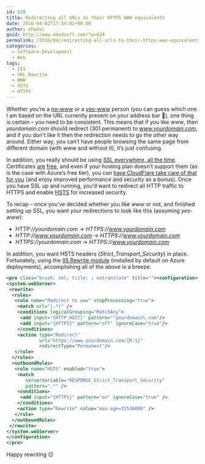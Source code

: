 ```yaml
---
id: 629
title: Redirecting all URLs to their HTTPS WWW equivalents
date: 2016-04-02T17:54:02+00:00
author: ohadsc
guid: http://www.ohadsoft.com/?p=629
permalink: /2016/04/redirecting-all-urls-to-their-https-www-equivalents/
categories:
  - Software-Development
  - Web
tags:
  - IIS
  - URL-Rewrite
  - WWW
  - HSTS
  - HTTPS
---
```

Whether you&#8217;re a <a href="http://no-www.org/" target="_blank">no-www</a> or a <a href="http://www.yes-www.org/" target="_blank">yes-www</a> person (you can guess which one I am based on the URL currently present on your address bar 🙂<span>)</span>, one thing is certain &#8211; you need to be consistent. This means that if you like _www_, then _yourdomain.com_ should redirect (301 permanent) to _www.yourdomain.com_, and if you don&#8217;t like it then the redirection needs to go the other way around. Either way, you can&#8217;t have people browsing the same page from different domain (with _www_ and without it), it&#8217;s just confusing.

In addition, you really should be using <a href="https://blog.mozilla.org/security/2015/04/30/deprecating-non-secure-http/" target="_blank">SSL everywhere, all the time</a>. Certificates <a href="https://letsencrypt.org/" target="_blank">are</a> <a href="https://www.startssl.com/Support?v=1" target="_blank">free</a>, and even if your hosting plan doesn&#8217;t support them (as is the case with Azure&#8217;s free tier), you can <a href="http://www.troyhunt.com/2015/04/how-to-get-your-ssl-for-free-on-shared.html" target="_blank">have CloudFlare take care of that for you</a> (and enjoy improved performance and security as a bonus). Once you have SSL up and running, you&#8217;d want to redirect all HTTP traffic to HTTPS and enable <a href="https://en.wikipedia.org/wiki/HTTP_Strict_Transport_Security" target="_blank">HSTS</a> for increased security.

To recap &#8211; once you&#8217;ve decided whether you like _www_ or not, and finished setting up SSL, you want your redirections to look like this (assuming _yes-www_):

  * _HTTP://yourdomain.com_ -> _HTTPS://www.yourdomain.com_
  * _HTTP://www.yourdomain.com_ -> _HTTPS://www.yourdomain.com_
  * _HTTPS://yourdomain.com_ -> _HTTPS://www.yourdomain.com_

In addition, you want HSTS headers (_Strict\_Transport\_Security_) in place. Fortunately, using the <a href="http://www.iis.net/learn/extensions/url-rewrite-module/url-rewrite-module-20-configuration-reference" target="_blank">IIS Rewrite module</a> (installed by default on Azure deployments), accomplishing all of the above is a breeze:

```xml
<pre class="brush: xml; title: ; notranslate" title=""><configuration>
<system.webServer>
 <rewrite>
  <rules>
   <rule name="Redirect to www" stopProcessing="true">
    <match url="(.*)" />
    <conditions logicalGrouping="MatchAny">
     <add input="{HTTP_HOST}" pattern="^yourdomain\.com"/>
     <add input="{HTTPS}" pattern="off" ignoreCase="true"/>
    </conditions>
    <action type="Redirect" 
            url="https://www.yourdomain.com/{R:1}" 
            redirectType="Permanent"/>
   </rule>
  </rules>
  <outboundRules>
   <rule name="HSTS" enabled="true">
    <match 
       serverVariable="RESPONSE_Strict_Transport_Security" 
       pattern=".*" />
    <conditions>
     <add input="{HTTPS}" pattern="on" ignoreCase="true" />
    </conditions>
    <action type="Rewrite" value="max-age=31536000" />
   </rule>
  </outboundRules>
 </rewrite>
</system.webServer>
</configuration>
</pre>
```
Happy rewriting 😉